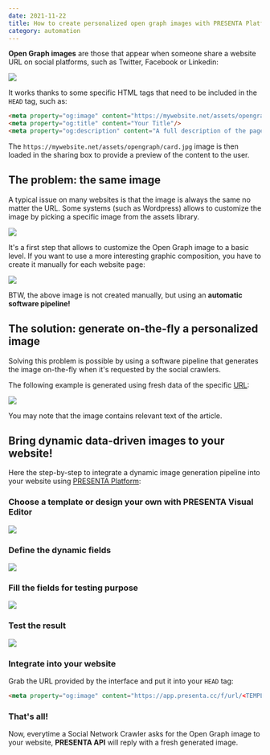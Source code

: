 ```yaml
---
date: 2021-11-22
title: How to create personalized open graph images with PRESENTA Platform
category: automation
---
```


**Open Graph images** are those that appear when someone share a website URL on social platforms, such as Twitter, Facebook or Linkedin:

![](/assets/automation/how-to-create-personalized-open-graph-images/card-1.png)

It works thanks to some specific HTML tags that need to be included in the `HEAD` tag, such as:

```html
<meta property="og:image" content="https://mywebsite.net/assets/opengraph/card.jpg"/>
<meta property="og:title" content="Your Title"/>
<meta property="og:description" content="A full description of the page."/>
```

The `https://mywebsite.net/assets/opengraph/card.jpg` image is then loaded in the sharing box to provide a preview of the content to the user.

## The problem: the same image

A typical issue on many websites is that the image is always the same no matter the URL. Some systems (such as Wordpress) allows to customize the image by picking a specific image from the assets library. 

![](/assets/automation/how-to-create-personalized-open-graph-images/card-2.png)

It's a first step that allows to customize the Open Graph image to  a basic level. If you want to use a more interesting graphic composition, you have to create it manually for each website page:

![](/assets/automation/how-to-create-personalized-open-graph-images/card-3.png)

BTW, the above image is not created manually, but using an **automatic software pipeline!**

## The solution: generate on-the-fly a personalized image

Solving this problem is possible by using a software pipeline that generates the image on-the-fly when it's requested by the social crawlers.

The following example is generated using fresh data of the specific [URL](https://www.fabiofranchino.com/blog/get-colors-from-images-in-bulk-with-node-js/):

![](/assets/automation/how-to-create-personalized-open-graph-images/card-4.png)

You may note that the image contains relevant text of the article.

## Bring dynamic data-driven images to your website!

Here the step-by-step to integrate a dynamic image generation pipeline into your website using [PRESENTA Platform](https://www.presenta.cc/):

### Choose a template or design your own with PRESENTA Visual Editor

![](/assets/automation/how-to-create-personalized-open-graph-images/tut1.png)

### Define the dynamic fields

![](/assets/automation/how-to-create-personalized-open-graph-images/tut2.png)

### Fill the fields for testing purpose

![](/assets/automation/how-to-create-personalized-open-graph-images/tut3.png)

### Test the result

![](/assets/automation/how-to-create-personalized-open-graph-images/tut4.png)

### Integrate into your website

Grab the URL provided by the interface and put it into your `HEAD` tag:

```html
<meta property="og:image" content="https://app.presenta.cc/f/url/<TEMPLATE_ID>?title=My Special Receipt"/>
```

### That's all!

Now, everytime a Social Network Crawler asks for the Open Graph image to your website, **PRESENTA API** will reply with a fresh generated image.
